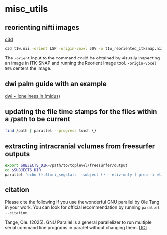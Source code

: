 # misc_utils
## reorienting nifti images
[c3d](https://sourceforge.net/projects/c3d/)
```bash
c3d t1w.nii -orient LSP -origin-voxel 50% -o t1w_reoriented_itksnap.nii
```
The `-orient` input to the command could be obtained by visually inspecting an image in ITK-SNAP and running the Reorient Image tool. `-origin-voxel 50%` centers the image.
## dwi palm guide with an example
[dwi ~ loneliness in (midus)](https://github.com/nadluru/misc_utils/wiki/DWI-PALM-example-guide)
## updating the file time stamps for the files within a /path to be current
```bash
find /path | parallel --progress touch {}
```
## extracting intracranial volumes from freesurfer outputs
```bash
export SUBJECTS_DIR=/path/to/toplevel/freesurfer/output
cd $SUBJECTS_DIR
parallel 'echo {},$(mri_segstats --subject {} --etiv-only | grep -i etiv | sed "s:.*= ::;s: .*::;1d")' ::: subject_id_prefix* | sed '1s:^:id,icv(mm^3)\n:' > /path/to/csv/output/fs_icv.csv
```
## citation
Please cite the following if you use the wonderful GNU parallel by Ole Tang in your work. You can look for official recommendation by running `parallel --citation`.

Tange, Ole. (2025). GNU Parallel is a general parallelizer to run multiple serial command line programs in parallel without changing them. [DOI](https://doi.org/10.5281/zenodo.14715132)
